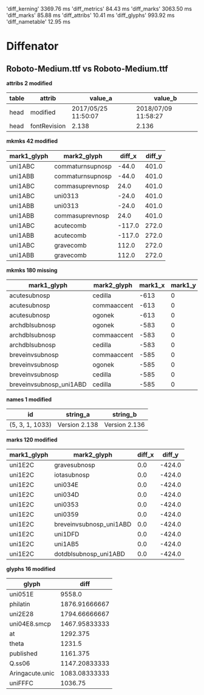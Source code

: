 'diff_kerning'  3369.76 ms
'diff_metrics'  84.43 ms
'diff_marks'  3063.50 ms
'diff_marks'  85.88 ms
'diff_attribs'  10.41 ms
'diff_glyphs'  993.92 ms
'diff_nametable'  12.95 ms
# Diffenator
## Roboto-Medium.ttf vs Roboto-Medium.ttf

**attribs 2 modified**


table | attrib | value_a | value_b
--- | --- | --- | --- | 
head | modified | 2017/05/25 11:50:07 | 2018/07/09 11:58:27
head | fontRevision | 2.138 | 2.136

**mkmks 42 modified**


mark1_glyph | mark2_glyph | diff_x | diff_y
--- | --- | --- | --- | 
uni1ABC | commaturnsupnosp | -44.0 | 401.0
uni1ABB | commaturnsupnosp | -44.0 | 401.0
uni1ABC | commasuprevnosp | 24.0 | 401.0
uni1ABC | uni0313 | -24.0 | 401.0
uni1ABB | uni0313 | -24.0 | 401.0
uni1ABB | commasuprevnosp | 24.0 | 401.0
uni1ABC | acutecomb | -117.0 | 272.0
uni1ABB | acutecomb | -117.0 | 272.0
uni1ABC | gravecomb | 112.0 | 272.0
uni1ABB | gravecomb | 112.0 | 272.0

**mkmks 180 missing**


mark1_glyph | mark2_glyph | mark1_x | mark1_y | mark2_x | mark2_y
--- | --- | --- | --- | --- | --- | 
acutesubnosp | cedilla | -613 | 0 | 225 | -451
acutesubnosp | commaaccent | -613 | 0 | 245 | -154
acutesubnosp | ogonek | -613 | 0 | 309 | -430
archdblsubnosp | ogonek | -583 | 0 | 309 | -430
archdblsubnosp | commaaccent | -583 | 0 | 245 | -154
archdblsubnosp | cedilla | -583 | 0 | 225 | -451
breveinvsubnosp | commaaccent | -585 | 0 | 245 | -154
breveinvsubnosp | ogonek | -585 | 0 | 309 | -430
breveinvsubnosp | cedilla | -585 | 0 | 225 | -451
breveinvsubnosp_uni1ABD | cedilla | -585 | 0 | 225 | -451

**names 1 modified**


id | string_a | string_b
--- | --- | --- | 
(5, 3, 1, 1033) | Version 2.138 | Version 2.136

**marks 120 modified**


mark1_glyph | mark2_glyph | diff_x | diff_y
--- | --- | --- | --- | 
uni1E2C | gravesubnosp | 0.0 | -424.0
uni1E2C | iotasubnosp | 0.0 | -424.0
uni1E2C | uni034E | 0.0 | -424.0
uni1E2C | uni034D | 0.0 | -424.0
uni1E2C | uni0353 | 0.0 | -424.0
uni1E2C | uni0359 | 0.0 | -424.0
uni1E2C | breveinvsubnosp_uni1ABD | 0.0 | -424.0
uni1E2C | uni1DFD | 0.0 | -424.0
uni1E2C | uni1AB5 | 0.0 | -424.0
uni1E2C | dotdblsubnosp_uni1ABD | 0.0 | -424.0

**glyphs 16 modified**


glyph | diff
--- | --- | 
uni051E | 9558.0
philatin | 1876.91666667
uni2E28 | 1794.66666667
uni04E8.smcp | 1467.95833333
at | 1292.375
theta | 1231.5
published | 1161.375
Q.ss06 | 1147.20833333
Aringacute.unic | 1083.08333333
uniFFFC | 1036.75
